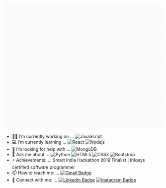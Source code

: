 
<img src="PRACHI MANE.gif" width="800px" height="400px">


- 👩‍💻 I’m currently working on ... ![JavaScript](https://img.shields.io/badge/-JavaScript-black?style=flat-square&logo=javascript)
- 💻 I’m currently learning ... ![React](https://img.shields.io/badge/-React-black?style=flat-square&logo=react) ![Nodejs](https://img.shields.io/badge/-Nodejs-black?style=flat-square&logo=Node.js)
- 🤔 I’m looking for help with ... ![MongoDB](https://img.shields.io/badge/-MongoDB-black?style=flat-square&logo=mongodb)
- 💬 Ask me about ... ![Python](https://img.shields.io/badge/-Python-black?style=flat-square&logo=Python) ![HTML5](https://img.shields.io/badge/-HTML5-E34F26?style=flat-square&logo=html5&logoColor=white)
![CSS3](https://img.shields.io/badge/-CSS3-1572B6?style=flat-square&logo=css3)
![Bootstrap](https://img.shields.io/badge/-Bootstrap-563D7C?style=flat-square&logo=bootstrap)
- ⚡ Achievements: ... Smart India Hackathon 2019 Finalist | Infosys certified software programmer 
- 📫 How to reach me: ... [![Gmail Badge](https://img.shields.io/badge/-maneprachi824@gmail.com-c14438?style=flat-square&logo=Gmail&logoColor=white&link=mailto:kanna6501@gmail.com)](mailto:maneprachi824@gmail.com)
- 🤍 Connect with me: ... [![Linkedin Badge](https://img.shields.io/badge/-prachimane-blue?style=flat-square&logo=Linkedin&logoColor=white&link=https://www.linkedin.com/in/prachi-mane-b9a299158/)](https://www.linkedin.com/in/prachi-mane-b9a299158/)
[![Instagram Badge](https://img.shields.io/badge/-girl.inwebdev-purple?style=flat-square&logo=instagram&logoColor=white&link=https://instagram.com/girl.inwebdev/)](https://instagram.com/girl.inwebdev)

